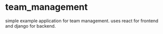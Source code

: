 # team_management
simple example application for team management. uses react for frontend and django for backend.
